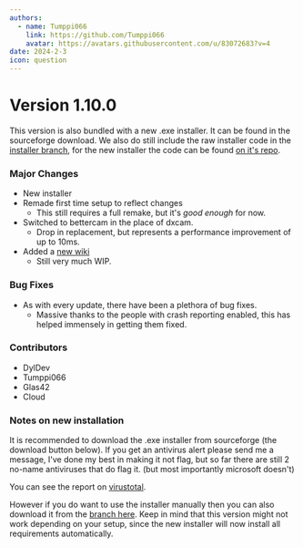 ```yaml
---
authors: 
  - name: Tumppi066
    link: https://github.com/Tumppi066
    avatar: https://avatars.githubusercontent.com/u/83072683?v=4
date: 2024-2-3
icon: question
---
```

# Version 1.10.0

This version is also bundled with a new .exe installer. It can be found in the sourceforge download.
We also do still include the raw installer code in the [installer branch](https://github.com/Tumppi066/Euro-Truck-Simulator-2-Lane-Assist/tree/installer), for the new installer the code can be found [on it's repo](https://github.com/Tumppi066/Euro-Truck-Simulator-2-Lane-Assist-Installer).

### Major Changes
- New installer
- Remade first time setup to reflect changes
	- This still requires a full remake, but it's *good enough* for now.
- Switched to bettercam in the place of dxcam.
	- Drop in replacement, but represents a performance improvement of up to 10ms.
- Added a [new wiki](https://wiki.tumppi066.fi/)
	- Still very much WIP.

### Bug Fixes
- As with every update, there have been a plethora of bug fixes.
	- Massive thanks to the people with crash reporting enabled, this has helped immensely in getting them fixed.

### Contributors
- DylDev
- Tumppi066
- Glas42
- Cloud

### Notes on new installation
It is recommended to download the .exe installer from sourceforge (the download button below). If you get an antivirus alert please send me a message, I've done my best in making it not flag, but so far there are still 2 no-name antiviruses that do flag it. (but most importantly microsoft doesn't)

You can see the report on [virustotal](https://www.virustotal.com/gui/file/6e4083c9eef613ec71faf240a0ff9df1fc4dd9ea268f8ee3dd04060f2abd1ad1?nocache=1).

However if you do want to use the installer manually then you can also download it from the [branch here](https://github.com/Tumppi066/Euro-Truck-Simulator-2-Lane-Assist/tree/installer). Keep in mind that this version might not work depending on your setup, since the new installer will now install all requirements automatically.